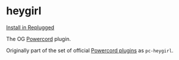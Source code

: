 # heygirl

[Install in Replugged](https://replugged.dev/install?url=replugged-org/heygirl)

The OG [Powercord](https://github.com/powercord-org) plugin.

Originally part of the set of official [Powercord plugins](https://github.com/powercord-org/powercord/tree/v2/src/Powercord/plugins) as `pc-heygirl`.
